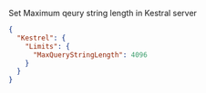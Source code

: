 Set Maximum qeury string length in Kestral server

```json
{
  "Kestrel": {
    "Limits": {
      "MaxQueryStringLength": 4096
    }
  }
}

```